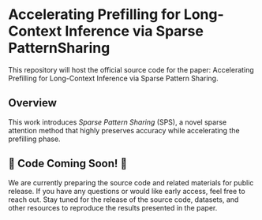 # Accelerating Prefilling for Long-Context Inference via Sparse PatternSharing
This repository will host the official source code for the paper: Accelerating Prefilling for Long-Context Inference via Sparse Pattern Sharing.

## Overview
This work introduces *Sparse Pattern Sharing* (SPS), a novel sparse attention method that highly preserves accuracy while accelerating the prefilling phase. 

##  🚨 **Code Coming Soon!** 🚨

We are currently preparing the source code and related materials for public release. If you have any questions or would like early access, feel free to reach out. 
Stay tuned for the release of the source code, datasets, and other resources to reproduce the results presented in the paper.
